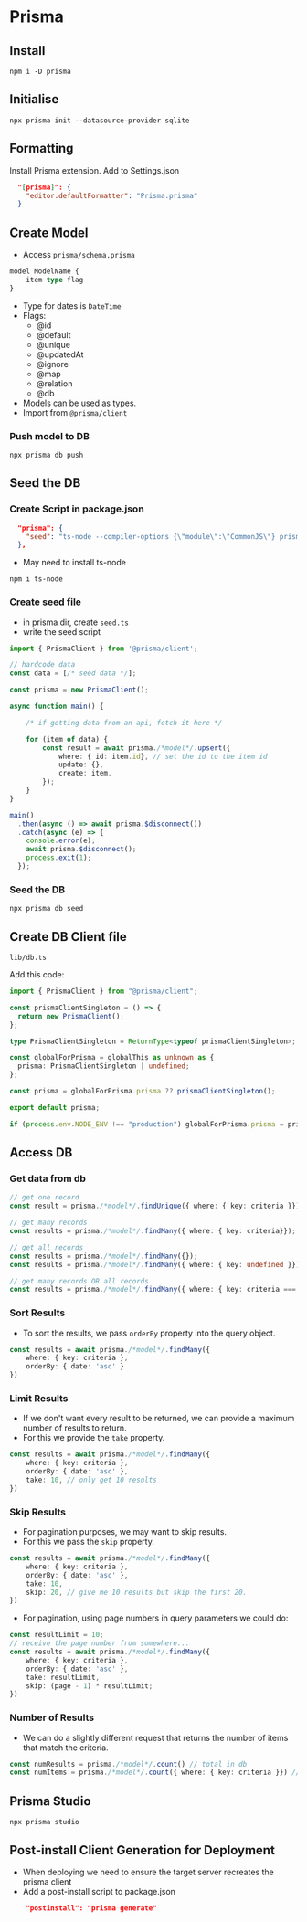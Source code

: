 # Prisma

## Install

```
npm i -D prisma
```

## Initialise

```
npx prisma init --datasource-provider sqlite
```

## Formatting

Install Prisma extension.
Add to Settings.json

```json
  "[prisma]": {
    "editor.defaultFormatter": "Prisma.prisma"
  }
```

## Create Model

- Access `prisma/schema.prisma`

```ts
model ModelName {
    item type flag
}
```

- Type for dates is `DateTime`
- Flags:
  - @id
  - @default
  - @unique
  - @updatedAt
  - @ignore
  - @map
  - @relation
  - @db
- Models can be used as types.
- Import from `@prisma/client`

### Push model to DB

```
npx prisma db push
```

## Seed the DB

### Create Script in package.json

```json
  "prisma": {
    "seed": "ts-node --compiler-options {\"module\":\"CommonJS\"} prisma/seed.ts"
  },
```

- May need to install ts-node

```
npm i ts-node
```

### Create seed file

- in prisma dir, create `seed.ts`
- write the seed script

```ts
import { PrismaClient } from '@prisma/client';

// hardcode data
const data = [/* seed data */];

const prisma = new PrismaClient();

async function main() {

    /* if getting data from an api, fetch it here */

    for (item of data) {
        const result = await prisma./*model*/.upsert({
            where: { id: item.id}, // set the id to the item id
            update: {},
            create: item,
        });
    }
}

main()
  .then(async () => await prisma.$disconnect())
  .catch(async (e) => {
    console.error(e);
    await prisma.$disconnect();
    process.exit(1);
  });
```

### Seed the DB

```
npx prisma db seed
```

## Create DB Client file

```
lib/db.ts
```

Add this code:

```ts
import { PrismaClient } from "@prisma/client";

const prismaClientSingleton = () => {
  return new PrismaClient();
};

type PrismaClientSingleton = ReturnType<typeof prismaClientSingleton>;

const globalForPrisma = globalThis as unknown as {
  prisma: PrismaClientSingleton | undefined;
};

const prisma = globalForPrisma.prisma ?? prismaClientSingleton();

export default prisma;

if (process.env.NODE_ENV !== "production") globalForPrisma.prisma = prisma;
```

## Access DB

### Get data from db

```ts
// get one record
const result = prisma./*model*/.findUnique({ where: { key: criteria }});

// get many records
const results = prisma./*model*/.findMany({ where: { key: criteria}});

// get all records
const results = prisma./*model*/.findMany({});
const results = prisma./*model*/.findMany({ where: { key: undefined }});

// get many records OR all records
const results = prisma./*model*/.findMany({ where: { key: criteria === 'all' ? undefined : criteria }});
```

### Sort Results

- To sort the results, we pass `orderBy` property into the query object.

```ts
const results = await prisma./*model*/.findMany({
    where: { key: criteria },
    orderBy: { date: 'asc' }
})
```

### Limit Results

- If we don't want every result to be returned, we can provide a maximum number of results to return.
- For this we provide the `take` property.

```ts
const results = await prisma./*model*/.findMany({
    where: { key: criteria },
    orderBy: { date: 'asc' },
    take: 10, // only get 10 results
})
```

### Skip Results

- For pagination purposes, we may want to skip results.
- For this we pass the `skip` property.

```ts
const results = await prisma./*model*/.findMany({
    where: { key: criteria },
    orderBy: { date: 'asc' },
    take: 10,
    skip: 20, // give me 10 results but skip the first 20.
})
```

- For pagination, using page numbers in query parameters we could do:

```ts
const resultLimit = 10;
// receive the page number from somewhere...
const results = await prisma./*model*/.findMany({
    where: { key: criteria },
    orderBy: { date: 'asc' },
    take: resultLimit,
    skip: (page - 1) * resultLimit;
})
```

### Number of Results

- We can do a slightly different request that returns the number of items that match the criteria.

```ts
const numResults = prisma./*model*/.count() // total in db
const numItems = prisma./*model*/.count({ where: { key: criteria }}) // number of matches where the key === the criteria
```

## Prisma Studio

```
npx prisma studio
```

## Post-install Client Generation for Deployment

- When deploying we need to ensure the target server recreates the prisma client
- Add a post-install script to package.json

```json
    "postinstall": "prisma generate"
```
